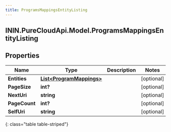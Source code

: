 ```yaml
---
title: ProgramsMappingsEntityListing
---
```

## ININ.PureCloudApi.Model.ProgramsMappingsEntityListing

## Properties

|Name | Type | Description | Notes|
|------------ | ------------- | ------------- | -------------|
| **Entities** | [**List&lt;ProgramMappings&gt;**](ProgramMappings.html) |  | [optional] |
| **PageSize** | **int?** |  | [optional] |
| **NextUri** | **string** |  | [optional] |
| **PageCount** | **int?** |  | [optional] |
| **SelfUri** | **string** |  | [optional] |
{: class="table table-striped"}



